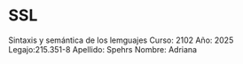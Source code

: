 # SSL
Sintaxis y semántica de los lemguajes
Curso: 2102
Año: 2025
Legajo:215.351-8 
Apellido: Spehrs
Nombre: Adriana
